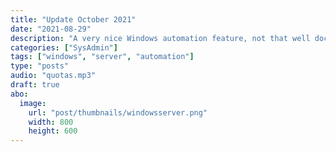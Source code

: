 ```yaml
---
title: "Update October 2021"
date: "2021-08-29"
description: "A very nice Windows automation feature, not that well documented"
categories: ["SysAdmin"]
tags: ["windows", "server", "automation"]
type: "posts"
audio: "quotas.mp3"
draft: true
abo:
  image:
    url: "post/thumbnails/windowsserver.png"
    width: 800
    height: 600
---
```

